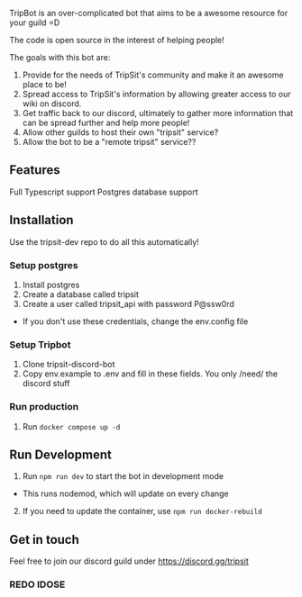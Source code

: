 TripBot is an over-complicated bot that aims to be a awesome resource for your guild =D

The code is open source in the interest of helping people!

The goals with this bot are:
1) Provide for the needs of TripSit's community and make it an awesome place to be!
2) Spread access to TripSit's information by allowing greater access to our wiki on discord.
3) Get traffic back to our discord, ultimately to gather more information that can be spread further and help more people!
4) Allow other guilds to host their own "tripsit" service?
5) Allow the bot to be a "remote tripsit" service??

## Features
Full Typescript support
Postgres database support

## Installation

Use the tripsit-dev repo to do all this automatically!

### Setup postgres
1) Install postgres
2) Create a database called tripsit
3) Create a user called tripsit_api with password P@ssw0rd
- If you don't use these credentials, change the env.config file

### Setup Tripbot
1) Clone tripsit-discord-bot
2) Copy env.example to .env and fill in these fields. You only /need/ the discord stuff

### Run production
1) Run `docker compose up -d`

## Run Development
1) Run `npm run dev` to start the bot in development mode
- This runs nodemod, which will update on every change
2) If you need to update the container, use `npm run docker-rebuild`

## Get in touch 
Feel free to join our discord guild under https://discord.gg/tripsit 


### REDO IDOSE
